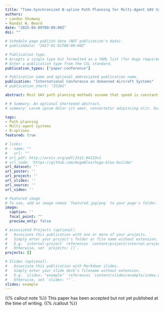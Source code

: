 ```yaml
---
title: "Time-Synchronized B-spline Path Planning for Multi-Agent UAV Systems"
authors:
- Landon Shumway
- Randal W. Beard
date: "2025-04-09T00:00:00Z"
doi: ""

# Schedule page publish date (NOT publication's date).
# publishDate: "2017-01-01T00:00:00Z"

# Publication type.
# Accepts a single type but formatted as a YAML list (for Hugo requirements).
# Enter a publication type from the CSL standard.
publication_types: ["paper-conference"]

# Publication name and optional abbreviated publication name.
publication: "International Conference on Unmanned Aircraft Systems"
# publication_short: "ICUAS"

abstract: Most UAV path planning methods assume that speed is constant or controllable within certain constraints. However, some applications require UAVs to follow predefined speed profiles. This paper proposes a novel offline path planning algorithm for multi-agent UAV systems with fixed speed profiles that facilitates scheduled arrivals at desired final states in $\mathbb{R}^2$-space using uniform B-splines. The B-splines are parameterized by a path variable to decouple the path geometry from the speed profile, and a path extension algorithm is introduced for timely arrival. We present the path planning methods and demonstrate their effectiveness through Monte Carlo simulations of a formation control example. Results show that the proposed algorithm consistently ensures simultaneous arrival within 0.2 seconds in all cases, with an average deviation of only 0.07 seconds, regardless of initial conditions. This approach offers an effective solution for coordinated UAV missions with fixed speed profiles.

# # Summary. An optional shortened abstract.
# summary: Lorem ipsum dolor sit amet, consectetur adipiscing elit. Duis posuere tellus ac convallis placerat. Proin tincidunt magna sed ex sollicitudin condimentum.

tags:
- Path planning
- Multi-agent systems
- B-splines
featured: true

# links:
# - name: ""
#   url: ""
# url_pdf: http://arxiv.org/pdf/1512.04133v1
# url_code: 'https://github.com/HugoBlox/hugo-blox-builder'
url_dataset: ''
url_poster: ''
url_project: ''
url_slides: ''
url_source: ''
url_video: ''

# Featured image
# To use, add an image named `featured.jpg/png` to your page's folder. 
image:
  caption: ''
  focal_point: ""
  preview_only: false

# Associated Projects (optional).
#   Associate this publication with one or more of your projects.
#   Simply enter your project's folder or file name without extension.
#   E.g. `internal-project` references `content/project/internal-project/index.md`.
#   Otherwise, set `projects: []`.
projects: []

# Slides (optional).
#   Associate this publication with Markdown slides.
#   Simply enter your slide deck's filename without extension.
#   E.g. `slides: "example"` references `content/slides/example/index.md`.
#   Otherwise, set `slides: ""`.
slides: example
---
```


{{% callout note %}}
This paper has been accepted but not yet published at the time of writing.
{{% /callout %}}
